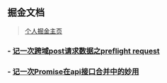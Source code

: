 ## 掘金文档

> [个人掘金主页](https://juejin.im/user/592658ffa0bb9f0057c2d0ec)

### - [记一次跨域post请求数据之preflight request](https://juejin.im/post/5c7fd238e51d45386c5335f1)

### - [记一次Promise在api接口合并中的妙用](https://juejin.im/post/5c80b548518825407b2b64a4)
